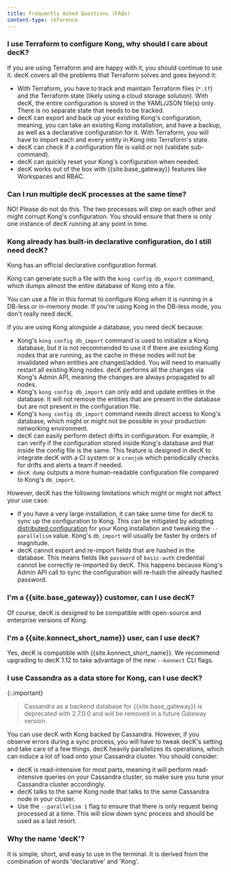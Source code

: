 ```yaml
---
title: Frequently Asked Questions (FAQs)
content-type: reference
---
```


### I use Terraform to configure Kong, why should I care about decK?

If you are using Terraform and are happy with it, you should continue to use it.
decK covers all the problems that Terraform solves and goes beyond it:
- With Terraform, you have to track and maintain Terraform files (`*.tf`) and
  the Terraform state (likely using a cloud storage solution). With decK, the
  entire configuration is stored in the YAML/JSON file(s) only. There is no
  separate state that needs to be tracked.
- decK can export and back up your existing Kong's configuration, meaning,
  you can take an existing Kong installation, and have a backup, as well as a
  declarative configuration for it. With Terraform, you will have to import
  each and every entity in Kong into Terraform's state.
- decK can check if a configuration file is valid or not
  (validate sub-command).
- decK can quickly reset your Kong's configuration when needed.
- decK works out of the box with {{site.base_gateway}} features like
  Workspaces and RBAC.

### Can I run multiple decK processes at the same time?

NO! Please do not do this. The two processes will step on each other and
might corrupt Kong's configuration. You should ensure that there is only
one instance of decK running at any point in time.

### Kong already has built-in declarative configuration, do I still need decK?

Kong has an official declarative configuration format.

Kong can generate such a file with the `kong config db_export` command, which
dumps almost the entire database of Kong into a file.

You can use a file in this format to configure Kong when it is running in
a DB-less or in-memory mode. If you're using Kong in the DB-less mode, you
don't really need decK.

If you are using Kong alongside a database, you need decK because:

- Kong's `kong config db_import` command is used to initialize a Kong database,
  but it is not recommended to use it if there are existing Kong nodes that
  are running, as the cache in these nodes will not be invalidated when entities
  are changed/added. You will need to manually restart all existing Kong nodes.
  decK performs all the changes via Kong's Admin API,
  meaning the changes are always propagated to all nodes.
- Kong's `kong config db_import` can only add and update entities in the
  database. It will not remove the entities that are present in the database but
  are not present in the configuration file.
- Kong's `kong config db_import` command needs direct access to Kong's
  database, which might or might not be possible in your production
  networking environment.
- decK can easily perform detect drifts in configuration. For example, it can
  verify if the configuration stored inside Kong's database and that inside
  the config file is the same. This feature is designed in decK to integrate decK
  with a CI system or a `cronjob` which periodically checks for drifts and alerts
  a team if needed.
- `decK dump` outputs a more human-readable configuration file compared
  to Kong's `db_import`.

However, decK has the following limitations which might or might not affect
your use case:

- If you have a very large installation, it can take some time for decK to
  sync up the configuration to Kong. This can be mitigated by adopting
  [distributed configuration](/deck/{{page.kong_version}}/guides/distributed-configuration) for your
  Kong installation and tweaking the `--parallelism` value.
  Kong's `db_import` will usually be faster by orders of magnitude.
- decK cannot export and re-import fields that are hashed in the database.
  This means fields like `password` of `basic-auth` credential cannot be
  correctly re-imported by decK. This happens because Kong's Admin API call
  to sync the configuration will re-hash the already hashed password.

### I'm a {{site.base_gateway}} customer, can I use decK?

Of course, decK is designed to be compatible with open-source and enterprise
versions of Kong.

### I'm a {{site.konnect_short_name}} user, can I use decK?

Yes, decK is compatible with {{site.konnect_short_name}}. We recommend
upgrading to decK 1.12 to take advantage of the new `--konnect` CLI flags.

### I use Cassandra as a data store for Kong, can I use decK?

{:.important}
> Cassandra as a backend database for {{site.base_gateway}}
is deprecated with 2.7.0.0 and will be removed in a future Gateway version.

You can use decK with Kong backed by Cassandra.
However, if you observe errors during a sync process, you will have to
tweak decK's setting and take care of a few things.
decK heavily parallelizes its operations, which can induce a lot of load
onto your Cassandra cluster.
You should consider:
- decK is read-intensive for most parts, meaning it will perform
  read-intensive queries on your Cassandra cluster, so make sure you tune
  your Cassandra cluster accordingly.
- decK talks to the same Kong node that talks to the same Cassandra node in your
  cluster.
- Use the `--parallelism 1` flag to ensure that there is only request being
  processed at a time. This will slow down sync process and should be used
  as a last resort.

### Why the name 'decK'?

It is simple, short, and easy to use in the terminal.
It is derived from the combination of words 'declarative' and 'Kong'.
